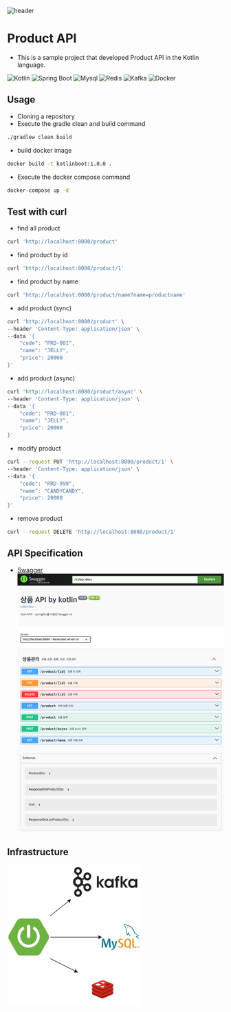 ![header](https://capsule-render.vercel.app/api?type=wave&color=auto&height=300&section=header&text=kotlinboot&fontSize=120)
# Product API
* This is a sample project that developed Product API in the Kotlin language.

![Kotlin](https://img.shields.io/badge/kotlin-%237F52FF.svg?style=for-the-badge&logo=kotlin&logoColor=white)
![Spring Boot](https://img.shields.io/badge/springboot-%236DB33F.svg?style=for-the-badge&logo=springboot&logoColor=white)
![Mysql](https://img.shields.io/badge/mysql-%234479A1.svg?style=for-the-badge&logo=mysql&logoColor=white)
![Redis](https://img.shields.io/badge/redis-%23DC382D.svg?style=for-the-badge&logo=redis&logoColor=white)
![Kafka](https://img.shields.io/badge/kafka-%23231F20.svg?style=for-the-badge&logo=apachekafka&logoColor=white)
![Docker](https://img.shields.io/badge/docker-%232496ED.svg?style=for-the-badge&logo=docker&logoColor=white)

## Usage
* Cloning a repository
* Execute the gradle clean and build command
```bash
./gradlew clean build
```
* build docker image
```bash
docker build -t kotlinboot:1.0.0 .
```
* Execute the docker compose command
```bash
docker-compose up -d
```

## Test with curl
* find all product
```bash
curl 'http://localhost:8080/product'
```

* find product by id
```bash
curl 'http://localhost:8080/product/1'
```

* find product by name
```bash
curl 'http://localhost:8080/product/name?name=productname'
```

* add product (sync)
```bash
curl 'http://localhost:8080/product' \
--header 'Content-Type: application/json' \
--data '{
    "code": "PRD-001",
    "name": "JELLY",
    "price": 20000
}'
```

* add product (async)
```bash
curl 'http://localhost:8080/product/async' \
--header 'Content-Type: application/json' \
--data '{
    "code": "PRD-001",
    "name": "JELLY",
    "price": 20000
}'
```

* modify product
```bash
curl --request PUT 'http://localhost:8080/product/1' \
--header 'Content-Type: application/json' \
--data '{
    "code": "PRD-999",
    "name": "CANDYCANDY",
    "price": 20000
}'
```

* remove product
```bash
curl --request DELETE 'http://localhost:8080/product/1'
```

## API Specification
* [Swagger](http://localhost:8080/swagger-ui/index.html)
![swagger.png](swagger.png)

## Infrastructure
![infrastructure.jpg](infrastructure.jpg)
